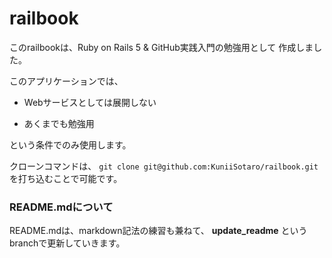# railbook

このrailbookは、Ruby on Rails 5 & GitHub実践入門の勉強用として
作成しました。

このアプリケーションでは、

- Webサービスとしては展開しない

- あくまでも勉強用

という条件でのみ使用します。

クローンコマンドは、
`git clone git@github.com:KuniiSotaro/railbook.git`
を打ち込むことで可能です。

### README.mdについて

README.mdは、markdown記法の練習も兼ねて、
**update_readme**
というbranchで更新していきます。
